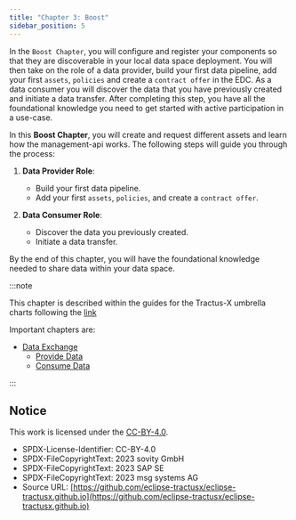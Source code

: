```yaml
---
title: "Chapter 3: Boost"
sidebar_position: 5
---
```


In the `Boost Chapter`, you will configure and register your components so that they are discoverable in your local data space deployment. You will then take on the role of a data provider, build your first data pipeline, add your first `assets`, `policies` and create a `contract offer` in the EDC. As a data consumer you will discover the data that you have previously created and initiate a data transfer. After completing this step, you have all the foundational knowledge you need to get started with active participation in a use-case.

In this **Boost Chapter**, you will create and request different assets and learn how the management-api works. The following steps will guide you through the process:

1. **Data Provider Role**:
   - Build your first data pipeline.
   - Add your first `assets`, `policies`, and create a `contract offer`.

2. **Data Consumer Role**:
   - Discover the data you previously created.
   - Initiate a data transfer.

By the end of this chapter, you will have the foundational knowledge needed to share data within your data space.

:::note

This chapter is described within the guides for the Tractus-X umbrella charts following the [link](https://github.com/eclipse-tractusx/tractus-x-umbrella/blob/main/docs/README.md)

Important chapters are:

- [Data Exchange](https://github.com/eclipse-tractusx/tractus-x-umbrella/blob/main/docs/user/guides/data-exchange.md)
  - [Provide Data](https://github.com/eclipse-tractusx/tractus-x-umbrella/blob/main/docs/user/guides/data-exchange/provide-data.md)
  - [Consume Data](https://github.com/eclipse-tractusx/tractus-x-umbrella/blob/main/docs/user/guides/data-exchange/consume-data.md)

:::

## Notice

This work is licensed under the [CC-BY-4.0](https://creativecommons.org/licenses/by/4.0/legalcode).

- SPDX-License-Identifier: CC-BY-4.0
- SPDX-FileCopyrightText: 2023 sovity GmbH
- SPDX-FileCopyrightText: 2023 SAP SE
- SPDX-FileCopyrightText: 2023 msg systems AG
- Source URL: [https://github.com/eclipse-tractusx/eclipse-tractusx.github.io](https://github.com/eclipse-tractusx/eclipse-tractusx.github.io)
